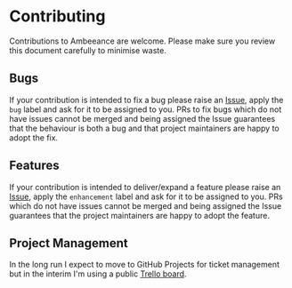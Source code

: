# Contributing

Contributions to Ambeeance are welcome. Please make sure you review this document carefully to minimise waste.

## Bugs
If your contribution is intended to fix a bug please raise an [Issue](https://github.com/Ambeeance/ambeeance/issues), apply the `bug` label and ask for it to be assigned to you. PRs to fix bugs which do not have issues cannot be merged and being assigned the Issue guarantees that the behaviour is both a bug and that project maintainers are happy to adopt the fix.

## Features
If your contribution is intended to deliver/expand a feature please raise an [Issue](https://github.com/Ambeeance/ambeeance/issues), apply the `enhancement` label and ask for it to be assigned to you. PRs which do not have issues cannot be merged and being assigned the Issue guarantees that the project maintainers are happy to adopt the feature.


## Project Management
In the long run I expect to move to GitHub Projects for ticket management but in the interim I'm using a public [Trello board](https://trello.com/b/Y5Ja5qxc/%F0%9F%90%9D-ambeeance).
